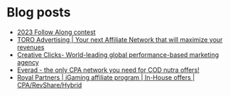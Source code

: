 # Blog posts
<!-- BLOG-POST-LIST:START -->
- [2023 Follow Along contest](https://afflift.com/f/threads/2023-follow-along-contest.10259/)
- [TORO Advertising | Your next Affiliate Network that will maximize your revenues](https://afflift.com/f/threads/toro-advertising-your-next-affiliate-network-that-will-maximize-your-revenues.7746/)
- [Creative Clicks- World-leading global performance-based marketing agency](https://afflift.com/f/threads/creative-clicks-world-leading-global-performance-based-marketing-agency.10364/)
- [Everad - the only CPA network you need for COD nutra offers!](https://afflift.com/f/threads/everad-the-only-cpa-network-you-need-for-cod-nutra-offers.7700/)
- [Royal Partners | iGaming affiliate program | In-House offers | CPA/RevShare/Hybrid](https://afflift.com/f/threads/royal-partners-igaming-affiliate-program-in-house-offers-cpa-revshare-hybrid.10011/)
<!-- BLOG-POST-LIST:END -->
